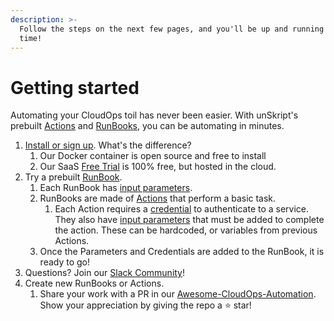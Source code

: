 ```yaml
---
description: >-
  Follow the steps on the next few pages, and you'll be up and running in no
  time!
---
```


# Getting started

Automating your CloudOps toil has never been easier. With unSkript's prebuilt [Actions](../actions/) and [RunBooks](broken-reference), you can be automating in minutes.

1. [Install or sign up](sign-up-install.md).  What's the difference?
   1. Our Docker container is open source and free to install
   2. Our SaaS [Free Trial](https://us.app.unskript.io/) is 100% free, but hosted in the cloud.
2. Try a prebuilt [RunBook](broken-reference). &#x20;
   1. Each RunBook has [input parameters](../xrunbooks/create-a-parameter.md).
   2. RunBooks are made of [Actions](../actions/) that perform a basic task.
      1. Each Action requires a [credential](../xrunbooks/create-a-credential.md) to authenticate to a service. They also have [input parameters](../actions/action-configuration/configure-action-inputs.md) that must be added to complete the action.  These can be hardcoded, or variables from previous Actions.&#x20;
   3. Once the Parameters and Credentials are added to the RunBook, it is ready to go!
3. Questions?  Join our [Slack Community](https://communityinviter.com/apps/cloud-ops-community/awesome-cloud-automation)!
4. Create new RunBooks or Actions.
   1. Share your work with a PR in our [Awesome-CloudOps-Automation](https://github.com/unskript/Awesome-CloudOps-Automation).  Show your appreciation by giving the repo a ⭐️ star!
